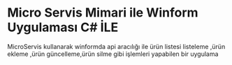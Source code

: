 # Micro Servis Mimari ile Winform Uygulaması C# İLE
 MicroServis kullanarak winformda api aracılığı ile ürün listesi listeleme ,ürün ekleme ,ürün güncelleme,ürün silme gibi işlemleri yapabilen bir uygulama
